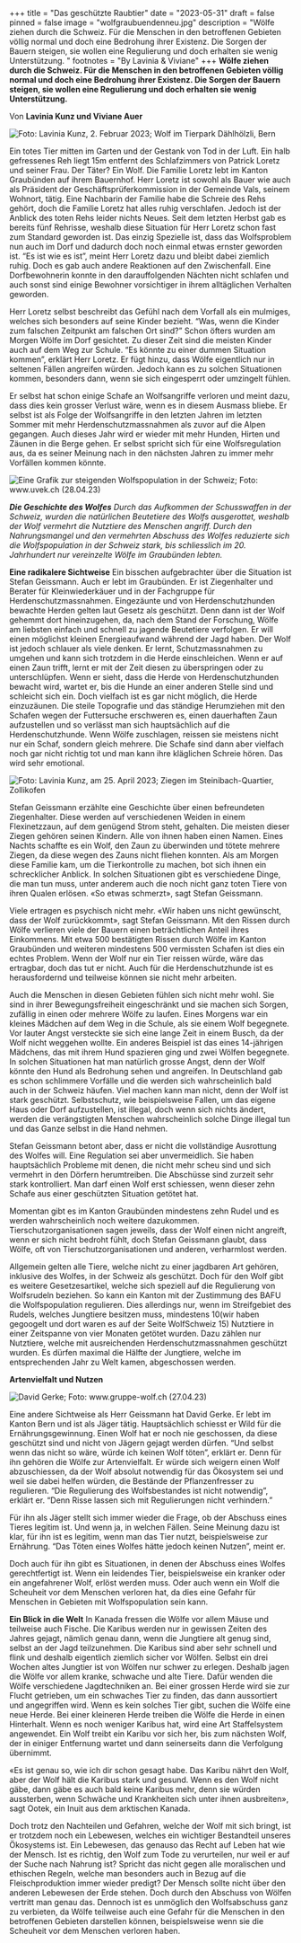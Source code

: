 +++
title = "Das geschützte Raubtier"
date = "2023-05-31"
draft = false
pinned = false
image = "wolfgraubuendenneu.jpg"
description = "Wölfe ziehen durch die Schweiz. Für die Menschen in den betroffenen Gebieten völlig normal und doch eine Bedrohung ihrer Existenz. Die Sorgen der Bauern steigen, sie wollen eine Regulierung und doch erhalten sie wenig Unterstützung. "
footnotes = "By Lavinia & Viviane"
+++
**Wölfe ziehen durch die Schweiz. Für die Menschen in den betroffenen Gebieten völlig normal und doch eine Bedrohung ihrer Existenz. Die Sorgen der Bauern steigen, sie wollen eine Regulierung und doch erhalten sie wenig Unterstützung.**

Von **Lavinia Kunz und Viviane Auer**

![Foto: Lavinia Kunz, 2. Februar 2023; Wolf im Tierpark Dählhölzli, Bern](wolfneu.jpg)

Ein totes Tier mitten im Garten und der Gestank von Tod in der Luft. Ein halb gefressenes Reh liegt 15m entfernt des Schlafzimmers von Patrick Loretz und seiner Frau. Der Täter? Ein Wolf. Die Familie Loretz lebt im Kanton Graubünden auf ihrem Bauernhof. Herr Loretz ist sowohl als Bauer wie auch als Präsident der Geschäftsprüferkommission in der Gemeinde Vals, seinem Wohnort, tätig. Eine Nachbarin der Familie habe die Schreie des Rehs gehört, doch die Familie Loretz hat alles ruhig verschlafen. Jedoch ist der Anblick des toten Rehs leider nichts Neues. Seit dem letzten Herbst gab es bereits fünf Rehrisse, weshalb diese Situation für Herr Loretz schon fast zum Standard geworden ist. Das einzig Spezielle ist, dass das Wolfsproblem nun auch im Dorf und dadurch doch noch einmal etwas ernster geworden ist. “Es ist wie es ist”, meint Herr Loretz dazu und bleibt dabei ziemlich ruhig. Doch es gab auch andere Reaktionen auf den Zwischenfall. Eine Dorfbewohnerin konnte in den darauffolgenden Nächten nicht schlafen und auch sonst sind einige Bewohner vorsichtiger in ihrem alltäglichen Verhalten geworden. 

Herr Loretz selbst beschreibt das Gefühl nach dem Vorfall als ein mulmiges, welches sich besonders auf seine Kinder bezieht. “Was, wenn die Kinder zum falschen Zeitpunkt am falschen Ort sind?” Schon öfters wurden am Morgen Wölfe im Dorf gesichtet. Zu dieser Zeit sind die meisten Kinder auch auf dem Weg zur Schule. “Es könnte zu einer dummen Situation kommen”, erklärt Herr Loretz. Er fügt hinzu, dass Wölfe eigentlich nur in seltenen Fällen angreifen würden. Jedoch kann es zu solchen Situationen kommen, besonders dann, wenn sie sich eingesperrt oder umzingelt fühlen. 

Er selbst hat schon einige Schafe an Wolfsangriffe verloren und meint dazu, dass dies kein grosser Verlust wäre, wenn es in diesem Ausmass bliebe. Er selbst ist als Folge der Wolfsangriffe in den letzten Jahren im letzten Sommer mit mehr Herdenschutzmassnahmen als zuvor auf die Alpen gegangen. Auch dieses Jahr wird er wieder mit mehr Hunden, Hirten und Zäunen in die Berge gehen. Er selbst spricht sich für eine Wolfsregulation aus, da es seiner Meinung nach in den nächsten Jahren zu immer mehr Vorfällen kommen könnte. 

![Eine Grafik zur steigenden Wolfspopulation in der Schweiz; Foto: www.uvek.ch (28.04.23) ](wolfsgrafik.jpg)

***Die Geschichte des Wolfes**
Durch das Aufkommen der Schusswaffen in der Schweiz, wurden die natürlichen Beutetiere des Wolfs ausgerottet, weshalb der Wolf vermehrt die Nutztiere des Menschen angriff. Durch den Nahrungsmangel und den vermehrten Abschuss des Wolfes reduzierte sich die Wolfspopulation in der Schweiz stark, bis schliesslich im 20. Jahrhundert nur vereinzelte Wölfe im Graubünden lebten.* 

**Eine radikalere Sichtweise**
Ein bisschen aufgebrachter über die Situation ist Stefan Geissmann. Auch er lebt im Graubünden. Er ist Ziegenhalter und Berater für Kleinwiederkäuer und in der Fachgruppe für Herdenschutzmassnahmen. Eingezäunte und von Herdenschutzhunden bewachte Herden gelten laut Gesetz als geschützt. Denn dann ist der Wolf gehemmt dort hineinzugehen, da, nach dem Stand der Forschung, Wölfe am liebsten einfach und schnell zu jagende Beutetiere verfolgen. Er will einen möglichst kleinen Energieaufwand während der Jagd haben. Der Wolf ist jedoch schlauer als viele denken. Er lernt, Schutzmassnahmen zu umgehen und kann sich trotzdem in die Herde einschleichen. Wenn er auf einen Zaun trifft, lernt er mit der Zeit diesen zu überspringen oder zu unterschlüpfen. Wenn er sieht, dass die Herde von Herdenschutzhunden bewacht wird, wartet er, bis die Hunde an einer anderen Stelle sind und schleicht sich ein. Doch vielfach ist es gar nicht möglich, die Herde einzuzäunen. Die steile Topografie und das ständige Herumziehen mit den Schafen wegen der Futtersuche erschweren es, einen dauerhaften Zaun aufzustellen und so verlässt man sich hauptsächlich auf die Herdenschutzhunde. Wenn Wölfe zuschlagen, reissen sie meistens nicht nur ein Schaf, sondern gleich mehrere. Die Schafe sind dann aber vielfach noch gar nicht richtig tot und man kann ihre kläglichen Schreie hören. Das wird sehr emotional. 

![Foto: Lavinia Kunz, am 25. April 2023; Ziegen im Steinibach-Quartier, Zollikofen](ziegenneu.jpg)

Stefan Geissmann erzählte eine Geschichte über einen befreundeten Ziegenhalter. Diese werden auf verschiedenen Weiden in einem Flexinetzzaun, auf dem genügend Strom steht, gehalten. Die meisten dieser Ziegen gehören seinen Kindern. Alle von ihnen haben einen Namen. Eines Nachts schaffte es ein Wolf, den Zaun zu überwinden und tötete mehrere Ziegen, da diese wegen des Zauns nicht fliehen konnten. Als am Morgen diese Familie kam, um die Tierkontrolle zu machen, bot sich ihnen ein schrecklicher Anblick. In solchen Situationen gibt es verschiedene Dinge, die man tun muss, unter anderem auch die noch nicht ganz toten Tiere von ihren Qualen erlösen. «So etwas schmerzt», sagt Stefan Geissmann. 

Viele ertragen es psychisch nicht mehr. «Wir haben uns nicht gewünscht, dass der Wolf zurückkommt», sagt Stefan Geissmann. Mit den Rissen durch Wölfe verlieren viele der Bauern einen beträchtlichen Anteil ihres Einkommens. Mit etwa 500 bestätigten Rissen durch Wölfe im Kanton Graubünden und weiteren mindestens 500 vermissten Schafen ist dies ein echtes Problem. Wenn der Wolf nur ein Tier reissen würde, wäre das ertragbar, doch das tut er nicht. Auch für die Herdenschutzhunde ist es herausfordernd und teilweise können sie nicht mehr arbeiten. 

Auch die Menschen in diesen Gebieten fühlen sich nicht mehr wohl. Sie sind in ihrer Bewegungsfreiheit eingeschränkt und sie machen sich Sorgen, zufällig in einen oder mehrere Wölfe zu laufen. Eines Morgens war ein kleines Mädchen auf dem Weg in die Schule, als sie einem Wolf begegnete. Vor lauter Angst versteckte sie sich eine lange Zeit in einem Busch, da der Wolf nicht weggehen wollte. Ein anderes Beispiel ist das eines 14-jährigen Mädchens, das mit ihrem Hund spazieren ging und zwei Wölfen begegnete. In solchen Situationen hat man natürlich grosse Angst, denn der Wolf könnte den Hund als Bedrohung sehen und angreifen. In Deutschland gab es schon schlimmere Vorfälle und die werden sich wahrscheinlich bald auch in der Schweiz häufen. Viel machen kann man nicht, denn der Wolf ist stark geschützt. Selbstschutz, wie beispielsweise Fallen, um das eigene Haus oder Dorf aufzustellen, ist illegal, doch wenn sich nichts ändert, werden die verängstigten Menschen wahrscheinlich solche Dinge illegal tun und das Ganze selbst in die Hand nehmen. 

Stefan Geissmann betont aber, dass er nicht die vollständige Ausrottung des Wolfes will. Eine Regulation sei aber unvermeidlich. Sie haben hauptsächlich Probleme mit denen, die nicht mehr scheu sind und sich vermehrt in den Dörfern herumtreiben. Die Abschüsse sind zurzeit sehr stark kontrolliert. Man darf einen Wolf erst schiessen, wenn dieser zehn Schafe aus einer geschützten Situation getötet hat. 

Momentan gibt es im Kanton Graubünden mindestens zehn Rudel und es werden wahrscheinlich noch weitere dazukommen. Tierschutzorganisationen sagen jeweils, dass der Wolf einen nicht angreift, wenn er sich nicht bedroht fühlt, doch Stefan Geissmann glaubt, dass Wölfe, oft von Tierschutzorganisationen und anderen, verharmlost werden. 

Allgemein gelten alle Tiere, welche nicht zu einer jagdbaren Art gehören, inklusive des Wolfes, in der Schweiz als geschützt. Doch für den Wolf gibt es weitere Gesetzesartikel, welche sich speziell auf die Regulierung von Wolfsrudeln beziehen. So kann ein Kanton mit der Zustimmung des BAFU die Wolfspopulation regulieren. Dies allerdings nur, wenn im Streifgebiet des Rudels, welches Jungtiere besitzen muss, mindestens 10(wir haben gegoogelt und dort waren es auf der Seite WolfSchweiz 15) Nutztiere in einer Zeitspanne von vier Monaten getötet wurden. Dazu zählen nur Nutztiere, welche mit ausreichenden Herdenschutzmassnahmen geschützt wurden. Es dürfen maximal die Hälfte der Jungtiere, welche im entsprechenden Jahr zu Welt kamen, abgeschossen werden. 

**Artenvielfalt und Nutzen**

![David Gerke; Foto: www.gruppe-wolf.ch (27.04.23)](davidgerke.jpg)

Eine andere Sichtweise als Herr Geissmann hat David Gerke. Er lebt im Kanton Bern und ist als Jäger tätig. Hauptsächlich schiesst er Wild für die Ernährungsgewinnung. Einen Wolf hat er noch nie geschossen, da diese geschützt sind und nicht von Jägern gejagt werden dürfen. “Und selbst wenn das nicht so wäre, würde ich keinen Wolf töten”, erklärt er. Denn für ihn gehören die Wölfe zur Artenvielfalt. Er würde sich weigern einen Wolf abzuschiessen, da der Wolf absolut notwendig für das Ökosystem sei und weil sie dabei helfen würden, die Bestände der Pflanzenfresser zu regulieren. “Die Regulierung des Wolfsbestandes ist nicht notwendig”, erklärt er. “Denn Risse lassen sich mit Regulierungen nicht verhindern.” 

Für ihn als Jäger stellt sich immer wieder die Frage, ob der Abschuss eines Tieres legitim ist. Und wenn ja, in welchen Fällen. Seine Meinung dazu ist klar, für ihn ist es legitim, wenn man das Tier nutzt, beispielsweise zur Ernährung. “Das Töten eines Wolfes hätte jedoch keinen Nutzen”, meint er. 

Doch auch für ihn gibt es Situationen, in denen der Abschuss eines Wolfes gerechtfertigt ist. Wenn ein leidendes Tier, beispielsweise ein kranker oder ein angefahrener Wolf, erlöst werden muss. Oder auch wenn ein Wolf die Scheuheit vor dem Menschen verloren hat, da dies eine Gefahr für Menschen in Gebieten mit Wolfspopulation sein kann. 

**Ein Blick in die Welt**
In Kanada fressen die Wölfe vor allem Mäuse und teilweise auch Fische. Die Karibus werden nur in gewissen Zeiten des Jahres gejagt, nämlich genau dann, wenn die Jungtiere alt genug sind, selbst an der Jagd teilzunehmen. Die Karibus sind aber sehr schnell und flink und deshalb eigentlich ziemlich sicher vor Wölfen. Selbst ein drei Wochen altes Jungtier ist von Wölfen nur schwer zu erlegen. Deshalb jagen die Wölfe vor allem kranke, schwache und alte Tiere. Dafür wenden die Wölfe verschiedene Jagdtechniken an. Bei einer grossen Herde wird sie zur Flucht getrieben, um ein schwaches Tier zu finden, das dann aussortiert und angegriffen wird. Wenn es kein solches Tier gibt, suchen die Wölfe eine neue Herde. Bei einer kleineren Herde treiben die Wölfe die Herde in einen Hinterhalt. Wenn es noch weniger Karibus hat, wird eine Art Staffelsystem angewendet. Ein Wolf treibt ein Karibu vor sich her, bis zum nächsten Wolf, der in einiger Entfernung wartet und dann seinerseits dann die Verfolgung übernimmt. 

«Es ist genau so, wie ich dir schon gesagt habe. Das Karibu nährt den Wolf, aber der Wolf hält die Karibus stark und gesund. Wenn es den Wolf nicht gäbe, dann gäbe es auch bald keine Karibus mehr, denn sie würden aussterben, wenn Schwäche und Krankheiten sich unter ihnen ausbreiten», sagt Ootek, ein Inuit aus dem arktischen Kanada. 

Doch trotz den Nachteilen und Gefahren, welche der Wolf mit sich bringt, ist er trotzdem noch ein Lebewesen, welches ein wichtiger Bestandteil unseres Ökosystems ist. Ein Lebewesen, das genauso das Recht auf Leben hat wie der Mensch. Ist es richtig, den Wolf zum Tode zu verurteilen, nur weil er auf der Suche nach Nahrung ist? Spricht das nicht gegen alle moralischen und ethischen Regeln, welche man besonders auch in Bezug auf die Fleischproduktion immer wieder predigt? Der Mensch sollte nicht über den anderen Lebewesen der Erde stehen. Doch durch den Abschuss von Wölfen vertritt man genau das. Dennoch ist es unmöglich den Wolfsabschuss ganz zu verbieten, da Wölfe teilweise auch eine Gefahr für die Menschen in den betroffenen Gebieten darstellen können, beispielsweise wenn sie die Scheuheit vor dem Menschen verloren haben.